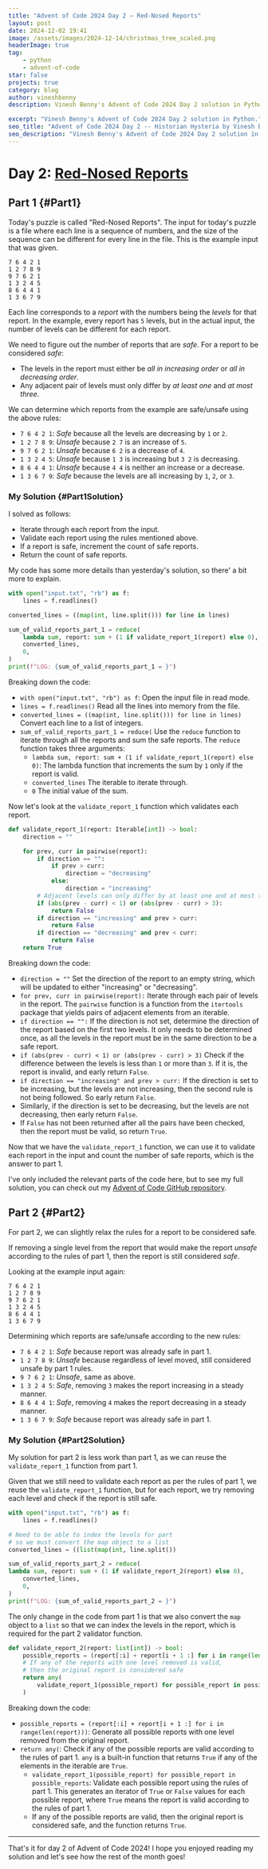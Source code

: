 ```yaml
---
title: "Advent of Code 2024 Day 2 – Red-Nosed Reports"
layout: post
date: 2024-12-02 19:41
image: /assets/images/2024-12-14/christmas_tree_scaled.png
headerImage: true
tag:
    - python
    - advent-of-code
star: false
projects: true
category: blog
author: vineshbenny
description: Vinesh Benny's Advent of Code 2024 Day 2 solution in Python.

excerpt: "Vinesh Benny's Advent of Code 2024 Day 2 solution in Python."
seo_title: "Advent of Code 2024 Day 2 -- Historian Hysteria by Vinesh Benny"
seo_description: "Vinesh Benny's Advent of Code 2024 Day 2 solution in Python."
---
```


# Day 2: [Red-Nosed Reports](https://adventofcode.com/2024/day/2)

## Part 1 {#Part1}

Today's puzzle is called "Red-Nosed Reports". The input for today's puzzle is a
file where each line is a sequence of numbers, and the size of the sequence can
be different for every line in the file. This is the example input that was
given.

```plaintext
7 6 4 2 1
1 2 7 8 9
9 7 6 2 1
1 3 2 4 5
8 6 4 4 1
1 3 6 7 9
```

Each line corresponds to a _report_ with the numbers being the _levels_ for that
report. In the example, every report has `5` levels, but in the actual input,
the number of levels can be different for each report.

We need to figure out the number of reports that are _safe_. For a report to be
considered _safe_:

- The levels in the report must either be _all in increasing order_ or _all in
  decreasing order_.
- Any adjacent pair of levels must only differ by _at least one_ and _at most
  three_.

We can determine which reports from the example are safe/unsafe using the above
rules:

- `7 6 4 2 1`: _Safe_ because all the levels are decreasing by `1` or `2`.
- `1 2 7 8 9`: _Unsafe_ because `2 7` is an increase of `5`.
- `9 7 6 2 1`: _Unsafe_ because `6 2` is a decrease of `4`.
- `1 3 2 4 5`: _Unsafe_ because `1 3` is increasing but `3 2` is decreasing.
- `8 6 4 4 1`: _Unsafe_ because `4 4` is neither an increase or a decrease.
- `1 3 6 7 9`: _Safe_ because the levels are all increasing by `1`, `2`, or `3`.

### My Solution {#Part1Solution}

I solved as follows:

- Iterate through each report from the input.
- Validate each report using the rules mentioned above.
- If a report is safe, increment the count of safe reports.
- Return the count of safe reports.

My code has some more details than yesterday's solution, so there' a bit more to
explain.

```python
with open("input.txt", "rb") as f:
    lines = f.readlines()

converted_lines = ((map(int, line.split())) for line in lines)

sum_of_valid_reports_part_1 = reduce(
    lambda sum, report: sum + (1 if validate_report_1(report) else 0),
    converted_lines,
    0,
)
print(f"LOG: {sum_of_valid_reports_part_1 = }")
```

Breaking down the code:

- `with open("input.txt", "rb") as f`: Open the input file in read mode.
- `lines = f.readlines()` Read all the lines into memory from the file.
- `converted_lines = ((map(int, line.split())) for line in lines)` Convert each
  line to a list of integers.
- `sum_of_valid_reports_part_1 = reduce(` Use the `reduce` function to iterate
  through all the reports and sum the safe reports. The `reduce` function takes
  three arguments:
  - `lambda sum, report: sum + (1 if validate_report_1(report) else 0)`: The
    lambda function that increments the sum by `1` only if the report is valid.
  - `converted_lines` The iterable to iterate through.
  - `0` The initial value of the sum.

Now let's look at the `validate_report_1` function which validates each report.

```python
def validate_report_1(report: Iterable[int]) -> bool:
    direction = ""

    for prev, curr in pairwise(report):
        if direction == "":
            if prev > curr:
                direction = "decreasing"
            else:
                direction = "increasing"
        # Adjacent levels can only differ by at least one and at most three
        if (abs(prev - curr) < 1) or (abs(prev - curr) > 3):
            return False
        if direction == "increasing" and prev > curr:
            return False
        if direction == "decreasing" and prev < curr:
            return False
    return True
```

Breaking down the code:

- `direction = ""` Set the direction of the report to an empty string, which
  will be updated to either "increasing" or "decreasing".
- `for prev, curr in pairwise(report):` Iterate through each pair of levels in
  the report. The `pairwise` function is a function from the `itertools` package
  that yields pairs of adjacent elements from an iterable.
- `if direction == "":` If the direction is not set, determine the direction of
  the report based on the first two levels. It only needs to be determined once,
  as all the levels in the report must be in the same direction to be a safe
  report.
- `if (abs(prev - curr) < 1) or (abs(prev - curr) > 3)` Check if the difference
  between the levels is less than `1` or more than `3`. If it is, the report is
  invalid, and early return `False`.
- `if direction == "increasing" and prev > curr:` If the direction is set to be
  increasing, but the levels are not increasing, then the second rule is not
  being followed. So early return `False`.
- Similarly, if the direction is set to be decreasing, but the levels are not
  decreasing, then early return `False`.
- If `False` has not been returned after all the pairs have been checked, then
  the report must be valid, so return `True`.

Now that we have the `validate_report_1` function, we can use it to validate
each report in the input and count the number of safe reports, which is the
answer to part 1.

I've only included the relevant parts of the code here, but to see my full
solution, you can check out my
[Advent of Code GitHub repository](https://github.com/VBenny42/AoC/blob/main/2024/python/day02/solution.py).

## Part 2 {#Part2}

For part 2, we can slightly relax the rules for a report to be considered safe.

If removing a single level from the report that would make the report _unsafe_
according to the rules of part 1, then the report is still considered _safe_.

Looking at the example input again:

```plaintext
7 6 4 2 1
1 2 7 8 9
9 7 6 2 1
1 3 2 4 5
8 6 4 4 1
1 3 6 7 9
```

Determining which reports are safe/unsafe according to the new rules:

- `7 6 4 2 1`: _Safe_ because report was already safe in part 1.
- `1 2 7 8 9`: _Unsafe_ because regardless of level moved, still considered
  unsafe by part 1 rules.
- `9 7 6 2 1`: _Unsafe_, same as above.
- `1 3 2 4 5`: _Safe_, removing `3` makes the report increasing in a steady
  manner.
- `8 6 4 4 1`: _Safe_, removing `4` makes the report decreasing in a steady
  manner.
- `1 3 6 7 9`: _Safe_ because report was already safe in part 1.

### My Solution {#Part2Solution}

My solution for part 2 is less work than part 1, as we can reuse the
`validate_report_1` function from part 1.

Given that we still need to validate each report as per the rules of part 1, we
reuse the `validate_report_1` function, but for each report, we try removing
each level and check if the report is still safe.

```python
with open("input.txt", "rb") as f:
    lines = f.readlines()

# Need to be able to index the levels for part
# so we must convert the map object to a list
converted_lines = ((list(map(int, line.split())

sum_of_valid_reports_part_2 = reduce(
lambda sum, report: sum + (1 if validate_report_2(report) else 0),
	converted_lines,
	0,
)
print(f"LOG: {sum_of_valid_reports_part_2 = }")
```

The only change in the code from part 1 is that we also convert the `map` object
to a `list` so that we can index the levels in the report, which is required for
the part 2 validator function.

```python
def validate_report_2(report: list[int]) -> bool:
    possible_reports = (report[:i] + report[i + 1 :] for i in range(len(report)))
    # If any of the reports with one level removed is valid,
    # then the original report is considered safe
    return any(
        validate_report_1(possible_report) for possible_report in possible_reports
    )
```

Breaking down the code:

- `possible_reports = (report[:i] + report[i + 1 :] for i in range(len(report)))`:
  Generate all possible reports with one level removed from the original report.
- `return any(`: Check if any of the possible reports are valid according to the
  rules of part 1. `any` is a built-in function that returns `True` if any of
  the elements in the iterable are `True`.
  - `validate_report_1(possible_report) for possible_report in possible_reports`:
    Validate each possible report using the rules of part 1. This generates an
    iterator of `True` or `False` values for each possible report, where `True`
    means the report is valid according to the rules of part 1.
  - If any of the possible reports are valid, then the original report is
    considered safe, and the function returns `True`.

---

That's it for day 2 of Advent of Code 2024! I hope you enjoyed reading my
solution and let's see how the rest of the month goes!
